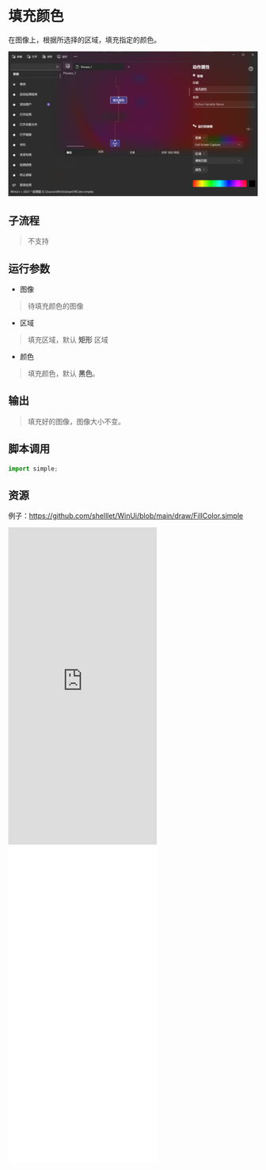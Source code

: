 # 填充颜色
在图像上，根据所选择的区域，填充指定的颜色。

![FillColor](./images/02.png ':size=90%')

## 子流程
> 不支持


## 运行参数

* 图像
> 待填充颜色的图像

* 区域
> 填充区域，默认 **矩形** 区域

* 颜色
> 填充颜色，默认 **黑色**。

## 输出

> 填充好的图像，图像大小不变。    


## 脚本调用

```python
import simple;

```

## 资源

例子：https://github.com/shelllet/WinUi/blob/main/draw/FillColor.simple


<iframe type="text/html" height="640px" src="https://www.youtube.com/embed/lBzEcA2Mnis" frameborder="0"></iframe>

<iframe src="//player.bilibili.com/player.html?bvid=BV1gG411Q7UF&page=1&autoplay=0" height='640px' scrolling="no" frameborder="no" framespacing="0" allowfullscreen="true"></iframe>